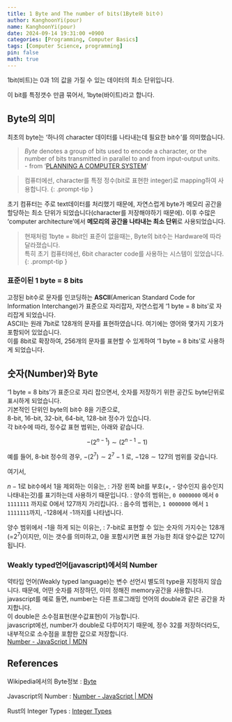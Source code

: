 ```yaml
---
title: 1 Byte and The number of bits(1Byte와 bit수)
author: KanghoonYi(pour)
name: KanghoonYi(pour)
date: 2024-09-14 19:31:00 +0900
categories: [Programming, Computer Basics]
tags: [Computer Science, programming]
pin: false
math: true
---
```


1bit(비트)는 0과 1의 값을 가질 수 있는 데이터의 최소 단위입니다.

이 bit를 특정갯수 만큼 묶어서, 1byte(바이트)라고 합니다.

## Byte의 의미

최초의 byte는 ‘하나의 character 데이터를 나타내는데 필요한 bit수’를 의미했습니다.

> *Byte* denotes a group of bits used to encode a character, or the number of bits transmitted in parallel to and from input-output units.  
> \- from ‘[PLANNING A COMPUTER SYSTEM](https://archive.computerhistory.org/resources/text/IBM/Stretch/pdfs/Buchholz_102636426.pdf)’

> 컴퓨터에선, character를 특정 정수(bit로 표현한 integer)로 mapping하여 사용합니다.
{: .prompt-tip }

초기 컴퓨터는 주로 text데이터를 처리했기 때문에, 자연스럽게 byte가 메모리 공간을 할당하는 최소 단위가 되었습니다(character를 저장해야하기 때문에). 이후 수많은 ‘computer architecture’에서 **메모리의 공간을 나타내는 최소 단위**로 사용되었습니다.

> 현재처럼 1byte = 8bit인 표준이 없을때는, Byte의 bit수는 Hardware에 따라 달라졌습니다.  
> 특히 초기 컴퓨터에선, 6bit character code를 사용하는 시스템이 있었습니다.
{: .prompt-tip }

### 표준이된 1 byte = 8 bits

고정된 bit수로 문자를 인코딩하는 **ASCII**(American Standard Code for Information Interchange)가 표준으로 자리잡자, 자연스럽게 ‘1 byte = 8 bits’로 자리잡게 되었습니다.  
ASCII는 원래 7bit로 128개의 문자를 표현하였습니다. 여기에는 영어와 몇가지 기호가 포함되어 있었습니다.  
이를 8bit로 확장하여, 256개의 문자를 표현할 수 있게하여 ‘1 byte = 8 bits’로 사용하게 되었습니다.  
## 숫자(Number)와 Byte

‘1 byte = 8 bits’가 표준으로 자리 잡으면서, 숫자를 저장하기 위한 공간도 byte단위로 표시하게 되었습니다.  
기본적인 단위인 byte의 bit수 8을 기준으로,  
8-bit, 16-bit, 32-bit, 64-bit, 128-bit 정수가 있습니다.  
각 bit수에 따라, 정수값 표현 범위는, 아래와 같습니다.  

$$
-(2^{n-1})\sim(2^{n-1}-1)
$$

예를 들어, 8-bit 정수의 경우, $-(2^7)\sim2^{7}-1$ 로, $-128\sim127$의 범위를 갖습니다.

여기서,  

$n-1$로 bit수에서 1을 제외하는 이유는,
: 가장 왼쪽 bit를 부호(+, - 양수인지 음수인지 나태내는것)를 표기하는데 사용하기 때문입니다.
: 양수의 범위는, `0 0000000` 에서 `0 1111111` 까지로 0에서 127까지 가리킵니다.
: 음수의 범위는, `1 0000000` 에서 `1 1111111`까지, -128에서 -1까지를 나타냅니다.

양수 범위에서 -1을 하게 되는 이유는,
: 7-bit로 표현할 수 있는 숫자의 가지수는 128개(=$2^7$)이지만, 이는 갯수를 의미하고, 0을 포함시키면 표현 가능한 최대 양수값은 127이 됩니다.

### Weakly typed언어(javascript)에서의 Number

약타입 언어(Weakly typed language)는 변수 선언시 별도의 type을 지정하지 않습니다. 때문에, 어떤 숫자를 저장하던, 이미 정해진 memory공간을 사용합니다.  
javascript를 예로 들면, number는 다른 프로그래밍 언어의 double과 같은 공간을 차지합니다.  
이 double은 소수점표현(분수값표현)이 가능합니다.  
javascript에선, number가 double로 다루어지기 때문에, 정수 32를 저장하더라도, 내부적으로 소수점을 포함한 값으로 저장합니다.  
[Number \- JavaScript \| MDN](https://developer.mozilla.org/ko/docs/Web/JavaScript/Reference/Global_Objects/Number)

## References

Wikipedia에서의 Byte정보
: [Byte](https://en.wikipedia.org/wiki/Byte)

Javascript의 Number
: [Number \- JavaScript \| MDN](https://developer.mozilla.org/ko/docs/Web/JavaScript/Reference/Global_Objects/Number)

Rust의 Integer Types
: [Integer Types](https://doc.rust-lang.org/beta/book/ch03-02-data-types.html#integer-types)
